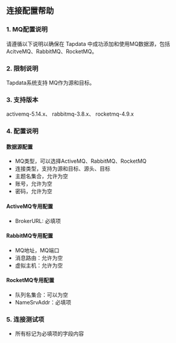 ## **连接配置帮助**
### **1. MQ配置说明**
请遵循以下说明以确保在 Tapdata 中成功添加和使用MQ数据源，包括AcitveMQ、RabbitMQ、RocketMQ。

### **2. 限制说明**
Tapdata系统支持 MQ作为源和目标。

### **3. 支持版本**
activemq-5.14.x、 rabbitmq-3.8.x、 rocketmq-4.9.x

### **4. 配置说明**
#### **数据源配置**<br>
- MQ类型，可以选择ActiveMQ、RabbitMQ、RocketMQ
- 连接类型，支持为源和目标、源头、目标
- 主题名集合，允许为空
- 账号，允许为空
- 密码，允许为空

#### **ActiveMQ专用配置**<br>
- BrokerURL: 必填项

#### **RabbitMQ专用配置**<br>
- MQ地址，MQ端口
- 消息路由：允许为空
- 虚拟主机：允许为空

#### **RocketMQ专用配置**<br>
- 队列名集合：可以为空
- NameSrvAddr：必填项

### **5. 连接测试项**
- 所有标记为必填项的字段内容
